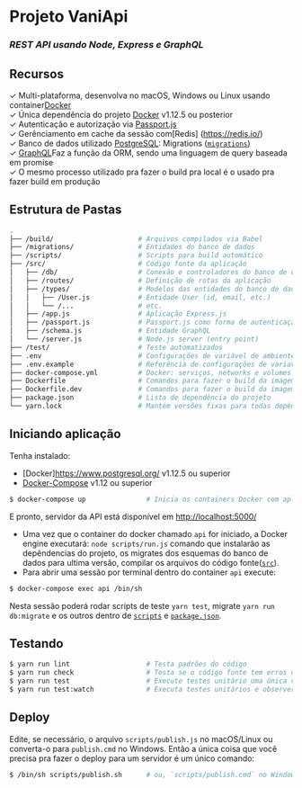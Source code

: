 # Projeto VaniApi
### *REST API usando Node, Express e GraphQL*

## Recursos

✓ Multi-plataforma, desenvolva no macOS, Windows ou Linux  usando container[Docker](https://www.docker.com/)<br>
✓ Única dependência do projeto [Docker](https://www.docker.com/) v1.12.5 ou posterior<br>
✓ Autenticação e autorização via [Passport.js]([`src/passport`](./src/passport))<br>
✓ Gerênciamento em cache da sessão com[Redis] (https://redis.io/)<br>
✓ Banco de dados utilizado [PostgreSQL](https://www.postgresql.org/): Migrations ([`migrations`](./migrations))<br>
✓ [GraphQL](http://graphql.org/)Faz a função da ORM, sendo uma linguagem de query baseada em promise<br>
✓ O mesmo processo utilizado pra fazer o build pra local é o usado pra fazer build em produção<br>

## Estrutura de Pastas
```bash
.
├── /build/                     # Arquivos compilados via Babel
├── /migrations/                # Entidades do banco de dados
├── /scripts/                   # Scripts para build automático
├── /src/                       # Código fonte da aplicação
│   ├── /db/                    # Conexão e controladores do banco de dados
│   ├── /routes/                # Definição de rotas da aplicação
│   ├── /types/                 # Modelos das entidades do banco de dados
│   │   ├── /User.js            # Entidade User (id, email, etc.)
│   │   └── /...                # etc.
│   ├── /app.js                 # Aplicação Express.js
│   ├── /passport.js            # Passport.js como forma de autenticação
│   ├── /schema.js              # Entidade GraphQL
│   └── /server.js              # Node.js server (entry point)
├── /test/                      # Teste automatizados
├── .env                        # Configurações de variável de ambiente para desenvolvimento
├── .env.example                # Referência de configurações de variaveis de ambiente
├── docker-compose.yml          # Docker: serviços, networks e volumes
├── Dockerfile                  # Comandos para fazer o build da imagem de docker em produção
├── Dockerfile.dev              # Comandos para fazer o build da imagem de docker em desenvolvimento
├── package.json                # Lista de dependência do projeto
└── yarn.lock                   # Mantém versões fixas para todas depêndencias
```

## Iniciando aplicação
Tenha instalado:
- [Docker]https://www.postgresql.org/ v1.12.5 ou superior
- [Docker-Compose](https://docs.docker.com/compose/install/) v1.12 ou superior

```bash
$ docker-compose up               # Inicia os containers Docker com aplicação rodando 
```
E pronto, servidor da API está disponível em [http://localhost:5000/](http://localhost:5000/)

- Uma vez que o container do docker chamado `api` for iniciado, a Docker engine executará: `node scripts/run.js`  comando que instalarão as depêndencias do projeto, os migrates dos esquemas do banco de dados para ultima versão, compilar os arquivos do código fonte([`src`](./src)).
- Para abrir uma sessão por terminal dentro do container `api` execute:
```bash
$ docker-compose exec api /bin/sh
```
Nesta sessão poderá rodar scripts de teste `yarn test`, migrate `yarn run db:migrate` e os outros dentro de [`scripts`](./scripts) e [`package.json`](./package.json).

## Testando

```bash
$ yarn run lint                   # Testa padrões do código
$ yarn run check                  # Testa se o código fonte tem erros de tipagem
$ yarn run test                   # Execute testes unitário uma única vez
$ yarn run test:watch             # Executa testes unitários e observer
```

## Deploy

Edite, se necessário, o arquivo `scripts/publish.js` no macOS/Linux ou converta-o para
`publish.cmd` no Windows. Então a única coisa que você precisa pra fazer o deploy para um servidor é um único comando:

```bash
$ /bin/sh scripts/publish.sh      # ou, `scripts/publish.cmd` no Windows
```
